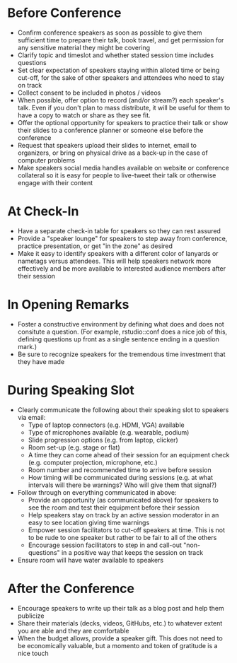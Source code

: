 # Before Conference
- Confirm conference speakers as soon as possible to give them sufficient time to prepare their talk, book travel, and get permission for any sensitive material they might be covering
- Clarify topic and timeslot and whether stated session time includes questions
- Set clear expectation of speakers staying within alloted time or being cut-off, for the sake of other speakers and attendees who need to stay on track
- Collect consent to be included in photos / videos
- When possible, offer option to record (and/or stream?) each speaker's talk. Even if you don't plan to mass distribute, it will be useful for them to have a copy to watch or share as they see fit.
- Offer the optional opportunity for speakers to practice their talk or show their slides to a conference planner or someone else before the conference
- Request that speakers upload their slides to internet, email to organizers, or bring on physical drive as a back-up in the case of computer problems
- Make speakers social media handles available on website or conference collateral so it is easy for people to live-tweet their talk or otherwise engage with their content

# At Check-In
- Have a separate check-in table for speakers so they can rest assured 
- Provide a "speaker lounge" for speakers to step away from conference, practice presentation, or get "in the zone" as desired
- Make it easy to identify speakers with a different color of lanyards or nametags versus attendees. This will help speakers network more effectively and be more available to interested audience members after their session

# In Opening Remarks
- Foster a constructive environment by defining what does and does not consitute a question. (For example, rstudio::conf does a nice job of this, defining questions up front as a single sentence ending in a question mark.)
- Be sure to recognize speakers for the tremendous time investment that they have made

# During Speaking Slot
- Clearly communicate the following about their speaking slot to speakers via email:
    + Type of laptop connectors (e.g. HDMI, VGA) available
    + Type of microphones available (e.g. wearable, podium)
    + Slide progression options (e.g. from laptop, clicker)
    + Room set-up (e.g. stage or flat)
    + A time they can come ahead of their session for an equipment check (e.g. computer projection, microphone, etc.)
    + Room number and recommended time to arrive before session
    + How timing will be communicated during sessions (e.g. at what intervals will there be warnings? Who will give them that signal?)
- Follow through on everything communicated in above:
    + Provide an opportunity (as communicated above) for speakers to see the room and test their equipment before their session
    + Help speakers stay on track by an active session moderator in an easy to see location giving time warnings
    + Empower session facilitators to cut-off speakers at time. This is not to be rude to one speaker but rather to be fair to all of the others
    + Encourage session facilitators to step in and call-out "non-questions" in a positive way that keeps the session on track
- Ensure room will have water available to speakers

# After the Conference 
- Encourage speakers to write up their talk as a blog post and help them publicize
- Share their materials (decks, videos, GitHubs, etc.) to whatever extent you are able and they are comfortable
- When the budget allows, provide a speaker gift. This does not need to be economically valuable, but a momento and token of gratitude is a nice touch
